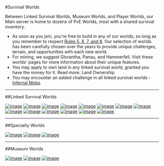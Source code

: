 ---
---
#Survival Worlds

Between Linked Survival Worlds, Museum Worlds, and Player Worlds, our Main server is home to dozens of PvE Worlds, most with a shared survival inventory.

* As soon as you join, you're free to build in any of our worlds, so long as you remember to respect [Rules 5, 6, 7, and 8](../website-beta/rules). Our selection of worlds has been carefully chosen over the years to provide unique challenges, terrain, and opportunities with each new world.
* For mining, we suggest Glorantha, Panau, and Hammerfell. Visit these worlds' pages for more information about their unique features.
* You may apply to own land in any linked survival world, granted you have the money for it. Read more: Land Ownership
* You may encounter an added challenge in all linked survival worlds - [Infernal Mobs](../website-beta/infernal-mobs).

___

##Linked Survival Worlds

[![image](/website-beta/media/Worlds_Homeland.png)](../website-beta/homeland)
[![image](/website-beta/media/Worlds_Nether.png)](../website-beta/the-nether)
[![image](/website-beta/media/Worlds_End.png)](../website-beta/the-End)
[![image](/website-beta/media/Worlds_Earthsea.png)](../website-beta/earthsea)
[![image](/website-beta/media/Worlds_Glorantha.png)](../website-beta/glorantha)
[![image](/website-beta/media/Worlds_Iuvem.png)](../website-beta/iuvem)
[![image](/website-beta/media/Worlds_Hammerfell.png)](../website-beta/hammerfell)
[![image](/website-beta/media/Worlds_Tremoria.png)](../website-beta/tremoria)
[![image](/website-beta/media/Worlds_Remini.png)](../website-beta/land-of-reminiscence)
[![image](/website-beta/media/Worlds_Panau.png)](../website-beta/panau)
[![image](/website-beta/media/Worlds_Etheria.png)](../website-beta/etheria)
[![image](/website-beta/media/Worlds_Foundland.png)](../website-beta/foundland)
[![image](/website-beta/media/Worlds_Kaleida.png)](../website-beta/kaleida)
[![image](/website-beta/media/Worlds_Hoth.png)](../website-beta/hoth)

___

##Specialty Worlds

[![image](/website-beta/media/Worlds_Atlantis.png)](../website-beta/atlantis)
[![image](/website-beta/media/Worlds_IslandWorld.png)](../website-beta/islandworld)
[![image](/website-beta/media/Worlds_Skygrid.png)](../website-beta/skygrid)

___

##Museum Worlds

[![image](/website-beta/media/Worlds_Omor.png)](../website-beta/omor)
[![image](/website-beta/media/Worlds_Exodus.png)](../website-beta/exodus)
[![image](/website-beta/media/Worlds_Factions.png)](../website-beta/factions)
